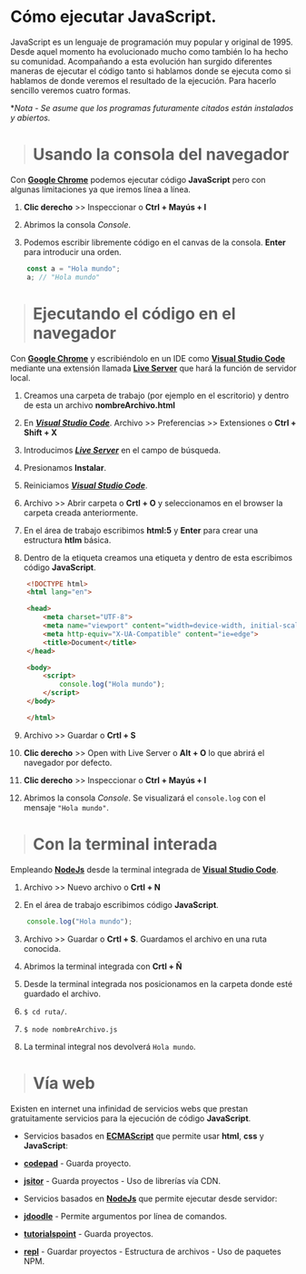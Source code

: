 # 
# Cómo ejecutar JavaScript.
JavaScript es un lenguaje de programación muy popular y original de 1995. Desde aquel momento ha evolucionado mucho como también lo ha hecho su comunidad. Acompañando a esta evolución han surgido diferentes maneras de ejecutar el código tanto si hablamos donde se ejecuta como si hablamos de donde veremos el resultado de la ejecución. Para hacerlo sencillo veremos cuatro formas.

\**Nota - Se asume que los programas futuramente citados están instalados y abiertos.*

> # Usando la consola del navegador

Con [**Google Chrome**](https://www.google.es/chrome/index.html "Google Chrome") podemos ejecutar código **JavaScript** pero con algunas limitaciones ya que iremos línea a línea.

1. **Clic derecho** >> Inspeccionar o **Ctrl + Mayús + I**

2. Abrimos la consola *Console*.

3. Podemos escribir libremente código en el canvas de la consola. **Enter** para introducir una orden.

```js
    const a = "Hola mundo";
    a; // "Hola mundo"
```

> # Ejecutando el código en el navegador

Con [**Google Chrome**](https://www.google.es/chrome/index.html "Google Chrome") y escribiéndolo en un IDE como [**Visual Studio Code**](https://code.visualstudio.com/ "Visual Studio Code") mediante una extensión llamada [**Live Server**](https://marketplace.visualstudio.com/items?itemName=ritwickdey.LiveServer "Live Server") que hará la función de servidor local.

1. Creamos una carpeta de trabajo (por ejemplo en el escritorio) y dentro de esta un archivo **nombreArchivo.html**

2. En *[**Visual Studio Code**](https://code.visualstudio.com/ "Visual Studio Code")*. Archivo >> Preferencias >> Extensiones o **Ctrl + Shift + X**

3. Introducimos *[**Live Server**](https://marketplace.visualstudio.com/items?itemName=ritwickdey.LiveServer "Live Server")* en el campo de búsqueda.

4. Presionamos **Instalar**.

5. Reiniciamos *[**Visual Studio Code**](https://code.visualstudio.com/ "Visual Studio Code")*.

6. Archivo >> Abrir carpeta o **Crtl + O** y seleccionamos en el browser la carpeta creada anteriormente.

7. En el área de trabajo escribimos **html:5** y **Enter** para crear una estructura **htlm** básica.

8. Dentro de la etiqueta **<body></body>** creamos una etiqueta **<script></script>** y dentro de esta escribimos código **JavaScript**.

```html
    <!DOCTYPE html>
    <html lang="en">

    <head>
        <meta charset="UTF-8">
        <meta name="viewport" content="width=device-width, initial-scale=1.0">
        <meta http-equiv="X-UA-Compatible" content="ie=edge">
        <title>Document</title>
    </head>

    <body>
        <script>
            console.log("Hola mundo");
        </script>
    </body>

    </html>
```

9. Archivo >> Guardar o **Crtl + S**

10. **Clic derecho** >> Open with Live Server o **Alt + O** lo que abrirá el navegador por defecto.

11. **Clic derecho** >> Inspeccionar o **Ctrl + Mayús + I**

12. Abrimos la consola *Console*. Se visualizará el ```console.log``` con el mensaje ```"Hola mundo"```.

> # Con la terminal interada

Empleando [**NodeJs**](https://nodejs.org/es/ "NodeJs") desde la terminal integrada de [**Visual Studio Code**](https://code.visualstudio.com/ "Visual Studio Code").

1. Archivo >> Nuevo archivo o **Crtl + N**

2. En el área de trabajo escribimos código **JavaScript**.

```js
    console.log("Hola mundo");
```

3. Archivo >> Guardar o **Crtl + S**. Guardamos el archivo en una ruta conocida.

4. Abrimos la terminal integrada con **Crtl + Ñ**

5. Desde la terminal integrada nos posicionamos en la carpeta donde esté guardado el archivo.

6. ```$ cd ruta/```.

7. ```$ node nombreArchivo.js```

8. La terminal integral nos devolverá ```Hola mundo```.

> # Vía web

Existen en internet una infinidad de servicios webs que prestan gratuitamente servicios para la ejecución de código **JavaScript**.

- Servicios basados en [**ECMAScript**](https://tc39.es/ecma262/ "ECMAScript") que permite usar **html**, **css** y **JavaScript**:


 - [**codepad**](https://codepad.co/playground "codepad") - Guarda proyecto.

 - [**jsitor**](https://jsitor.com/ "jsitor") - Guarda proyectos - Uso de librerías vía CDN.

- Servicios basados en [**NodeJs**](https://nodejs.org/es/ "NodeJs") que permite ejecutar desde servidor:

 - [**jdoodle**](https://www.jdoodle.com/execute-nodejs-online/ "jdoodle") - Permite argumentos por línea de comandos.

 - [**tutorialspoint**](https://www.tutorialspoint.com/execute_nodejs_online.php "tutorialspoint") - Guarda proyectos.

 - [**repl**](https://repl.it/languages/Nodejs "repl") - Guardar proyectos - Estructura de archivos - Uso de paquetes NPM.